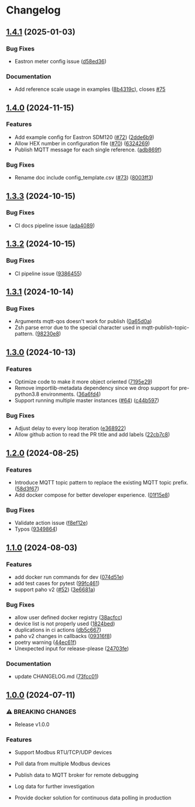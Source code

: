 # Changelog

## [1.4.1](https://github.com/gavinying/modpoll/compare/v1.4.0...v1.4.1) (2025-01-03)


### Bug Fixes

* Eastron meter config issue ([d58ed36](https://github.com/gavinying/modpoll/commit/d58ed36e1bc75be72e4d14ffbcf16f41f7958386))


### Documentation

* Add reference scale usage in examples ([8b4319c](https://github.com/gavinying/modpoll/commit/8b4319c014be71bb5ac121888cc7dd9b8f552765)), closes [#75](https://github.com/gavinying/modpoll/issues/75)

## [1.4.0](https://github.com/gavinying/modpoll/compare/v1.3.3...v1.4.0) (2024-11-15)


### Features

* Add example config for Eastron SDM120 ([#72](https://github.com/gavinying/modpoll/issues/72)) ([2dde6b9](https://github.com/gavinying/modpoll/commit/2dde6b9b413a1c7fba19ba88dc8f1e7df8287c25))
* Allow HEX number in configuration file ([#70](https://github.com/gavinying/modpoll/issues/70)) ([6324269](https://github.com/gavinying/modpoll/commit/63242699b75b5169abc8064c1546faa92a8754de))
* Publish MQTT message for each single reference. ([adb869f](https://github.com/gavinying/modpoll/commit/adb869faeb375ec92d1158bd87c0389de7eceb09))


### Bug Fixes

* Rename doc include config_template.csv ([#73](https://github.com/gavinying/modpoll/issues/73)) ([8003ff3](https://github.com/gavinying/modpoll/commit/8003ff33a42143766223f2b02307cd17409b4059))

## [1.3.3](https://github.com/gavinying/modpoll/compare/v1.3.2...v1.3.3) (2024-10-15)


### Bug Fixes

* CI docs pipeline issue ([ada4089](https://github.com/gavinying/modpoll/commit/ada4089df1bb3063641820274a2c476d4a421321))

## [1.3.2](https://github.com/gavinying/modpoll/compare/v1.3.1...v1.3.2) (2024-10-15)


### Bug Fixes

* CI pipeline issue ([9386455](https://github.com/gavinying/modpoll/commit/9386455652025ea300dfdef5034738fa8936a66e))

## [1.3.1](https://github.com/gavinying/modpoll/compare/v1.3.0...v1.3.1) (2024-10-14)


### Bug Fixes

* Arguments mqtt-qos doesn't work for publish ([0a65d0a](https://github.com/gavinying/modpoll/commit/0a65d0ad1efe5067c080f7dd02afc1a8cb3c8478))
* Zsh parse error due to the special character used in mqtt-publish-topic-pattern. ([98230e8](https://github.com/gavinying/modpoll/commit/98230e8e78c77e7a0334d101ac990f53e599ce1d))

## [1.3.0](https://github.com/gavinying/modpoll/compare/v1.2.0...v1.3.0) (2024-10-13)


### Features

* Optimize code to make it more object oriented ([7195e29](https://github.com/gavinying/modpoll/commit/7195e297b5e658b05bb1c7c75c2d02f2ab886331))
* Remove importlib-metadata dependency since we drop support for pre-python3.8 environments. ([36a6fd4](https://github.com/gavinying/modpoll/commit/36a6fd43e81512af819cd7e00cdef4385e56e7ca))
* Support running multiple master instances ([#64](https://github.com/gavinying/modpoll/issues/64)) ([c44b597](https://github.com/gavinying/modpoll/commit/c44b597f45a1c9fd8b3b49562d74f959d21cd1f0))


### Bug Fixes

* Adjust delay to every loop iteration ([e368922](https://github.com/gavinying/modpoll/commit/e368922b925bcdf602d42716d2a72631f1134639))
* Allow github action to read the PR title and add labels ([22cb7c8](https://github.com/gavinying/modpoll/commit/22cb7c8dce284675193865c8fe399320bb0f2636))

## [1.2.0](https://github.com/gavinying/modpoll/compare/v1.1.0...v1.2.0) (2024-08-25)


### Features

* Introduce MQTT topic pattern to replace the existing MQTT topic prefix. ([58d3f67](https://github.com/gavinying/modpoll/commit/58d3f6719b7c78b0c17cfb60ca7013e5f8d1bccb))
* Add docker compose for better developer experience. ([01f15e8](https://github.com/gavinying/modpoll/commit/01f15e8d140eadf3413471463fbb26cd7d8fc175))


### Bug Fixes

* Validate action issue ([f8ef12e](https://github.com/gavinying/modpoll/commit/f8ef12e018009ec1c8b4d554829156e93c9a5b98))
* Typos ([9349864](https://github.com/gavinying/modpoll/commit/9349864c5712fad3da9218d8f8b72529da5e03fa))


## [1.1.0](https://github.com/gavinying/modpoll/compare/1.0.0...v1.1.0) (2024-08-03)


### Features

* add docker run commands for dev ([074d51e](https://github.com/gavinying/modpoll/commit/074d51e6196ca342d71c103e55a9c9e72cd3462b))
* add test cases for pytest ([99fc461](https://github.com/gavinying/modpoll/commit/99fc4613034e8aac1a24a760bfe395467a554092))
* support paho v2 ([#52](https://github.com/gavinying/modpoll/issues/52)) ([3e6681a](https://github.com/gavinying/modpoll/commit/3e6681a56497672c664a200e95728d7202a1964f))


### Bug Fixes

* allow user defined docker registry ([38acfcc](https://github.com/gavinying/modpoll/commit/38acfcc16f8143fe91e716ff734d4e96e8cc9035))
* device list is not properly used ([1824bed](https://github.com/gavinying/modpoll/commit/1824bede7a4085cf31243a261a7e074ad506c453))
* duplications in ci actions ([db5c667](https://github.com/gavinying/modpoll/commit/db5c667138afa4d0226b77655a4abe179bce866a))
* paho v2 changes in callbacks ([09316f8](https://github.com/gavinying/modpoll/commit/09316f8e8c247148d22f1b56a60fd35d6072ab6f))
* poetry warning ([44ec61f](https://github.com/gavinying/modpoll/commit/44ec61fd159e89b630ded9674c0a535cd1ba1a60))
* Unexpected input for release-please ([24703fe](https://github.com/gavinying/modpoll/commit/24703fe098379016447ab50ab89276e0f0f734ef))


### Documentation

* update CHANGELOG.md ([73fcc01](https://github.com/gavinying/modpoll/commit/73fcc010cb0ddbf4a1aa149ac28a354cd1bc5c39))


## [1.0.0](https://github.com/gavinying/modpoll/compare/0.8.4...1.0.0) (2024-07-11)


### ⚠ BREAKING CHANGES

* Release v1.0.0

### Features

* Support Modbus RTU/TCP/UDP devices

* Poll data from multiple Modbus devices

* Publish data to MQTT broker for remote debugging

* Log data for further investigation

* Provide docker solution for continuous data polling in production
